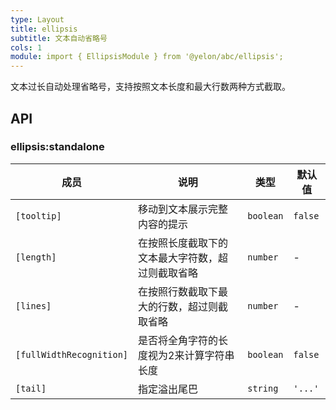 ```yaml
---
type: Layout
title: ellipsis
subtitle: 文本自动省略号
cols: 1
module: import { EllipsisModule } from '@yelon/abc/ellipsis';
---
```


文本过长自动处理省略号，支持按照文本长度和最大行数两种方式截取。

## API

### ellipsis:standalone

| 成员 | 说明 | 类型 | 默认值 |
|----|----|----|-----|
| `[tooltip]` | 移动到文本展示完整内容的提示 | `boolean` | `false` |
| `[length]` | 在按照长度截取下的文本最大字符数，超过则截取省略 | `number` | - |
| `[lines]` | 在按照行数截取下最大的行数，超过则截取省略 | `number` | - |
| `[fullWidthRecognition]` | 是否将全角字符的长度视为2来计算字符串长度 | `boolean` | `false` |
| `[tail]` | 指定溢出尾巴 | `string` | `'...'` |
